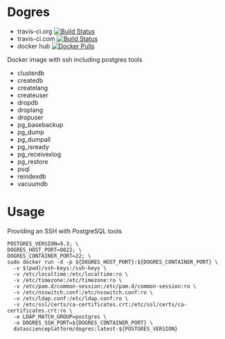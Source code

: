 # Dogres

- travis-ci.org [![Build Status](https://travis-ci.org/Data-Science-Platform/dogres.svg?branch=master)](https://travis-ci.org/Data-Science-Platform/dogres)
- travis-ci.com [![Build Status](https://travis-ci.com/Data-Science-Platform/dogres.svg?branch=master)](https://travis-ci.com/Data-Science-Platform/dogres)
- docker hub [![Docker Pulls](https://img.shields.io/docker/pulls/datascienceplatform/dogresd.svg?maxAge=2592000)](https://hub.docker.com/r/datascienceplatform/dogresd/)

Docker image with ssh including postgres tools

- clusterdb
- createdb
- createlang
- createuser
- dropdb
- droplang
- dropuser
- pg_basebackup
- pg_dump
- pg_dumpall
- pg_isready
- pg_receivexlog
- pg_restore
- psql
- reindexdb
- vacuumdb

# Usage

Providing an SSH with PostgreSQL tools
```
POSTGRES_VERSION=9.3; \
DOGRES_HOST_PORT=8022; \
DOGRES_CONTAINER_PORT=22; \
sudo docker run -d -p ${DOGRES_HOST_PORT}:${DOGRES_CONTAINER_PORT} \
  -v $(pwd)/ssh-keys:/ssh-keys \
  -v /etc/localtime:/etc/localtime:ro \
  -v /etc/timezone:/etc/timezone:ro \
  -v /etc/pam.d/common-session:/etc/pam.d/common-session:ro \
  -v /etc/nsswitch.conf:/etc/nsswitch.conf:ro \
  -v /etc/ldap.conf:/etc/ldap.conf:ro \
  -v /etc/ssl/certs/ca-certificates.crt:/etc/ssl/certs/ca-certificates.crt:ro \
  -e LDAP_MATCH_GROUP=postgres \
  -e DOGRES_SSH_PORT=${DOGRES_CONTAINER_PORT} \
  datascienceplatform/dogres:latest-${POSTGRES_VERSION}
```